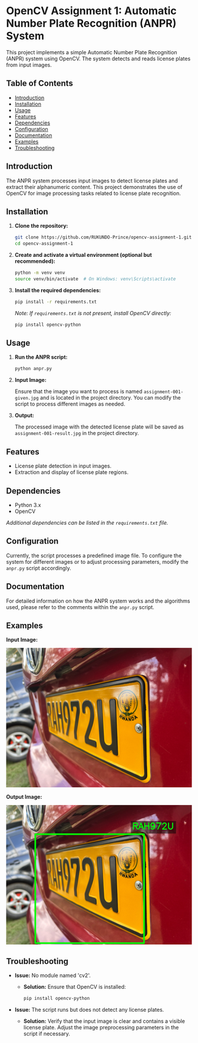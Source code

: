# OpenCV Assignment 1: Automatic Number Plate Recognition (ANPR) System

This project implements a simple Automatic Number Plate Recognition (ANPR) system using OpenCV. The system detects and reads license plates from input images.

## Table of Contents

- [Introduction](#introduction)
- [Installation](#installation)
- [Usage](#usage)
- [Features](#features)
- [Dependencies](#dependencies)
- [Configuration](#configuration)
- [Documentation](#documentation)
- [Examples](#examples)
- [Troubleshooting](#troubleshooting)

## Introduction

The ANPR system processes input images to detect license plates and extract their alphanumeric content. This project demonstrates the use of OpenCV for image processing tasks related to license plate recognition.

## Installation

1. **Clone the repository:**

   ```bash
   git clone https://github.com/RUKUNDO-Prince/opencv-assignment-1.git
   cd opencv-assignment-1
   ```

2. **Create and activate a virtual environment (optional but recommended):**

   ```bash
   python -m venv venv
   source venv/bin/activate  # On Windows: venv\Scripts\activate
   ```

3. **Install the required dependencies:**

   ```bash
   pip install -r requirements.txt
   ```

   *Note: If `requirements.txt` is not present, install OpenCV directly:*

   ```bash
   pip install opencv-python
   ```

## Usage

1. **Run the ANPR script:**

   ```bash
   python anpr.py
   ```

2. **Input Image:**

   Ensure that the image you want to process is named `assignment-001-given.jpg` and is located in the project directory. You can modify the script to process different images as needed.

3. **Output:**

   The processed image with the detected license plate will be saved as `assignment-001-result.jpg` in the project directory.

## Features

- License plate detection in input images.
- Extraction and display of license plate regions.

## Dependencies

- Python 3.x
- OpenCV

*Additional dependencies can be listed in the `requirements.txt` file.*

## Configuration

Currently, the script processes a predefined image file. To configure the system for different images or to adjust processing parameters, modify the `anpr.py` script accordingly.

## Documentation

For detailed information on how the ANPR system works and the algorithms used, please refer to the comments within the `anpr.py` script.

## Examples

**Input Image:**

![Input Image](assignment-001-given.jpg)

**Output Image:**

![Output Image](assignment-001-result.jpg)

## Troubleshooting

- **Issue:** No module named 'cv2'.
  - **Solution:** Ensure that OpenCV is installed:

    ```bash
    pip install opencv-python
    ```

- **Issue:** The script runs but does not detect any license plates.
  - **Solution:** Verify that the input image is clear and contains a visible license plate. Adjust the image preprocessing parameters in the script if necessary.
